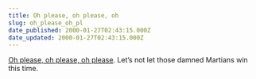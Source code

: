 ```yaml
---
title: Oh please, oh please, oh
slug: oh_please_oh_pl
date_published: 2000-01-27T02:43:15.000Z
date_updated: 2000-01-27T02:43:15.000Z
---
```


[Oh please, oh please, oh please](http://www.wired.com/news/technology/0,1282,33914,00.html). Let’s not let those damned Martians win this time.
